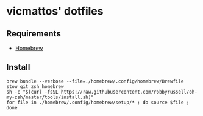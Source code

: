 # vicmattos' dotfiles

## Requirements
- [Homebrew](https://brew.sh/)

## Install
```
brew bundle --verbose --file=./homebrew/.config/homebrew/Brewfile
stow git zsh homebrew
sh -c "$(curl -fsSL https://raw.githubusercontent.com/robbyrussell/oh-my-zsh/master/tools/install.sh)"
for file in ./homebrew/.config/homebrew/setup/* ; do source $file ; done
```
